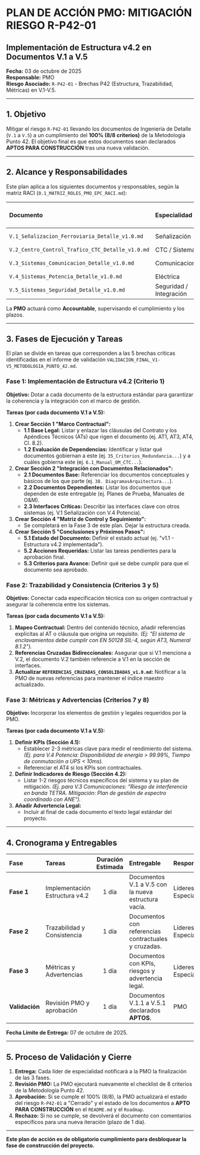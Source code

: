 # PLAN DE ACCIÓN PMO: MITIGACIÓN RIESGO R-P42-01
## Implementación de Estructura v4.2 en Documentos V.1 a V.5

**Fecha:** 03 de octubre de 2025  
**Responsable:** PMO  
**Riesgo Asociado:** `R-P42-01` - Brechas P42 (Estructura, Trazabilidad, Métricas) en V.1-V.5.

---

## 1. Objetivo

Mitigar el riesgo `R-P42-01` llevando los documentos de Ingeniería de Detalle (`V.1` a `V.5`) a un cumplimiento del **100% (8/8 criterios)** de la Metodología Punto 42. El objetivo final es que estos documentos sean declarados **APTOS PARA CONSTRUCCIÓN** tras una nueva validación.

---

## 2. Alcance y Responsabilidades

Este plan aplica a los siguientes documentos y responsables, según la matriz RACI (`0.1_MATRIZ_ROLES_PMO_EPC_RACI.md`):

| Documento | Especialidad | Líder de Especialidad (Responsable) |
|:---|:---|:---|
| `V.1_Señalizacion_Ferroviaria_Detalle_v1.0.md` | Señalización | Ing. Señalización |
| `V.2_Centro_Control_Trafico_CTC_Detalle_v1.0.md` | CTC / Sistemas | Ing. Sistemas |
| `V.3_Sistemas_Comunicacion_Detalle_v1.0.md` | Comunicaciones | Ing. Comunicaciones |
| `V.4_Sistemas_Potencia_Detalle_v1.0.md` | Eléctrica | Ing. Eléctrica |
| `V.5_Sistemas_Seguridad_Detalle_v1.0.md` | Seguridad / Integración | Ing. Integración |

La **PMO** actuará como **Accountable**, supervisando el cumplimiento y los plazos.

---

## 3. Fases de Ejecución y Tareas

El plan se divide en tareas que corresponden a las 5 brechas críticas identificadas en el informe de validación `VALIDACION_FINAL_V1-V5_METODOLOGIA_PUNTO_42.md`.

### **Fase 1: Implementación de Estructura v4.2 (Criterio 1)**

**Objetivo:** Dotar a cada documento de la estructura estándar para garantizar la coherencia y la integración con el marco de gestión.

**Tareas (por cada documento V.1 a V.5):**
1.  **Crear Sección 1 "Marco Contractual":**
    -   **1.1 Base Legal:** Listar y enlazar las cláusulas del Contrato y los Apéndices Técnicos (ATs) que rigen el documento (ej. AT1, AT3, AT4, Cl. 8.2).
    -   **1.2 Evaluación de Dependencias:** Identificar y listar qué documentos gobiernan a este (ej. `35_Criterios_Redundancia...`) y a cuáles gobierna este (ej. `6.1_Manual_OM_CTC...`).
2.  **Crear Sección 2 "Integración con Documentos Relacionados":**
    -   **2.1 Documentos Base:** Referenciar los documentos conceptuales y básicos de los que parte (ej. `38. DiagramasArquitectura...`).
    -   **2.2 Documentos Dependientes:** Listar los documentos que dependen de este entregable (ej. Planes de Prueba, Manuales de O&M).
    -   **2.3 Interfaces Críticas:** Describir las interfaces clave con otros sistemas (ej. V.1 Señalización con V.4 Potencia).
3.  **Crear Sección 4 "Matriz de Control y Seguimiento":**
    -   Se completará en la Fase 3 de este plan. Dejar la estructura creada.
4.  **Crear Sección 5 "Conclusiones y Próximos Pasos":**
    -   **5.1 Estado del Documento:** Definir el estado actual (ej. "v1.1 - Estructura v4.2 implementada").
    -   **5.2 Acciones Requeridas:** Listar las tareas pendientes para la aprobación final.
    -   **5.3 Criterios para Avance:** Definir qué se debe cumplir para que el documento sea aprobado.

### **Fase 2: Trazabilidad y Consistencia (Criterios 3 y 5)**

**Objetivo:** Conectar cada especificación técnica con su origen contractual y asegurar la coherencia entre los sistemas.

**Tareas (por cada documento V.1 a V.5):**
1.  **Mapeo Contractual:** Dentro del contenido técnico, añadir referencias explícitas al AT o cláusula que origina un requisito. *(Ej: "El sistema de enclavamientos debe cumplir con EN 50128 SIL-4, según AT3, Numeral 8.1.2").*
2.  **Referencias Cruzadas Bidireccionales:** Asegurar que si V.1 menciona a V.2, el documento V.2 también referencie a V.1 en la sección de interfaces.
3.  **Actualizar `REFERENCIAS_CRUZADAS_CONSOLIDADAS_v1.0.md`:** Notificar a la PMO de nuevas referencias para mantener el índice maestro actualizado.

### **Fase 3: Métricas y Advertencias (Criterios 7 y 8)**

**Objetivo:** Incorporar los elementos de gestión y legales requeridos por la PMO.

**Tareas (por cada documento V.1 a V.5):**
1.  **Definir KPIs (Sección 4.1):**
    -   Establecer 2-3 métricas clave para medir el rendimiento del sistema. *(Ej. para V.4 Potencia: Disponibilidad de energía > 99.99%, Tiempo de conmutación a UPS < 10ms).*
    -   Referenciar el AT4 si los KPIs son contractuales.
2.  **Definir Indicadores de Riesgo (Sección 4.2):**
    -   Listar 1-2 riesgos técnicos específicos del sistema y su plan de mitigación. *(Ej. para V.3 Comunicaciones: "Riesgo de interferencia en banda TETRA. Mitigación: Plan de gestión de espectro coordinado con ANE").*
3.  **Añadir Advertencia Legal:**
    -   Incluir al final de cada documento el texto legal estándar del proyecto.

---

## 4. Cronograma y Entregables

| Fase | Tareas | Duración Estimada | Entregable | Responsables |
|:---|:---|:---:|:---|:---|
| **Fase 1** | Implementación Estructura v4.2 | 1 día | Documentos V.1 a V.5 con la nueva estructura vacía. | Líderes de Especialidad |
| **Fase 2** | Trazabilidad y Consistencia | 1 día | Documentos con referencias contractuales y cruzadas. | Líderes de Especialidad |
| **Fase 3** | Métricas y Advertencias | 1 día | Documentos con KPIs, riesgos y advertencia legal. | Líderes de Especialidad |
| **Validación** | Revisión PMO y aprobación | 1 día | Documentos V.1.1 a V.5.1 declarados **APTOS**. | PMO |

**Fecha Límite de Entrega:** 07 de octubre de 2025.

---

## 5. Proceso de Validación y Cierre

1.  **Entrega:** Cada líder de especialidad notificará a la PMO la finalización de las 3 fases.
2.  **Revisión PMO:** La PMO ejecutará nuevamente el checklist de 8 criterios de la Metodología Punto 42.
3.  **Aprobación:** Si se cumple el 100% (8/8), la PMO actualizará el estado del riesgo `R-P42-01` a "Cerrado" y el estado de los documentos a **APTO PARA CONSTRUCCIÓN** en el `README.md` y el `Roadmap`.
4.  **Rechazo:** Si no se cumple, se devolverá el documento con comentarios específicos para una nueva iteración (plazo de 1 día).

---

**Este plan de acción es de obligatorio cumplimiento para desbloquear la fase de construcción del proyecto.**

